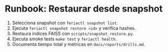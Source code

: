 # Runbook: Restaurar desde snapshot

1. Selecciona snapshot con `feriactl snapshot list`.
2. Ejecuta `feriactl snapshot restore <id>` y verifica hashes.
3. Restaura índices FAISS con `scripts/snapshot_restore.py`.
4. Ejecuta smoke tests `make test` y `feriactl health`.
5. Documenta tiempo total y métricas en `docs/reports/drills.md`.
